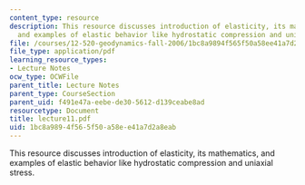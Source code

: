 ```yaml
---
content_type: resource
description: This resource discusses introduction of elasticity, its mathematics,
  and examples of elastic behavior like hydrostatic compression and uniaxial stress.
file: /courses/12-520-geodynamics-fall-2006/1bc8a9894f565f50a58ee41a7d2a8eab_lecture11.pdf
file_type: application/pdf
learning_resource_types:
- Lecture Notes
ocw_type: OCWFile
parent_title: Lecture Notes
parent_type: CourseSection
parent_uid: f491e47a-eebe-de30-5612-d139ceabe8ad
resourcetype: Document
title: lecture11.pdf
uid: 1bc8a989-4f56-5f50-a58e-e41a7d2a8eab
---
```

This resource discusses introduction of elasticity, its mathematics, and examples of elastic behavior like hydrostatic compression and uniaxial stress.